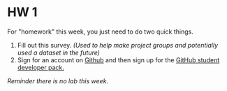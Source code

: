 

# HW 1

For "homework" this week, you just need to do two quick things. 

1. Fill out this survey. *(Used to help make project groups and potentially used a dataset in the future)*
2. Sign for an account on [Github](https://github.com/) and then sign up for the [GitHub student developer pack.](https://education.github.com/pack)  



*Reminder there is no lab this week.*

